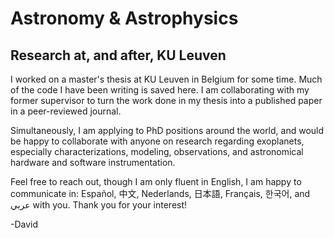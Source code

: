 # Astronomy & Astrophysics

## Research at, and after, KU Leuven

I worked on a master's thesis at KU Leuven in Belgium for some time. Much of the code I have been writing is saved here. I am collaborating with my former supervisor to turn the work done in my thesis into a published paper in a peer-reviewed journal.

Simultaneously, I am applying to PhD positions around the world, and would be happy to collaborate with anyone on research regarding exoplanets, especially characterizations, modeling, observations, and astronomical hardware and software instrumentation.

Feel free to reach out, though I am only fluent in English, I am happy to communicate in: Español, 中文, Nederlands, 日本語, Français, 한국어, and عربي with you. Thank you for your interest!

-David
